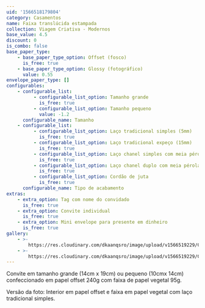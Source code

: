 ```yaml
---
uid: '1566518179804'
category: Casamentos
name: Faixa translúcida estampada
collection: Viagem Criativa - Modernos
base_value: 4.5
discount: 0
is_combo: false
base_paper_type:
    - base_paper_type_option: Offset (fosco)
      is_free: true
    - base_paper_type_option: Glossy (fotográfico)
      value: 0.55
envelope_paper_type: []
configurables:
    - configurable_list:
          - configurable_list_option: Tamanho grande
            is_free: true
          - configurable_list_option: Tamanho pequeno
            value: -1.2
      configurable_name: Tamanho
    - configurable_list:
          - configurable_list_option: Laço tradicional simples (5mm)
            is_free: true
          - configurable_list_option: Laço tradicional expeço (15mm)
            is_free: true
          - configurable_list_option: Laço chanel simples com meia pérola
            is_free: true
          - configurable_list_option: Laço chanel duplo com meia pérola
            is_free: true
          - configurable_list_option: Cordão de juta
            is_free: true
      configurable_name: Tipo de acabamento
extras:
    - extra_option: Tag com nome do convidado
      is_free: true
    - extra_option: Convite individual
      is_free: true
    - extra_option: Mini envelope para presente em dinheiro
      is_free: true
gallery:
    - >-
        https://res.cloudinary.com/dkaanqsro/image/upload/v1566519229/Casamentos/Modelo_faixa_transl%C3%BAcida_estampada_1_xuzbgx.jpg
    - >-
        https://res.cloudinary.com/dkaanqsro/image/upload/v1566519229/Casamentos/Modelo_faixa_transl%C3%BAcida_estampada_2_cog8yf.jpg
---
```


Convite em tamanho grande (14cm x 19cm) ou pequeno (10cmx 14cm) confeccionado em papel offset 240g com faixa de papel vegetal 95g.

Versão da foto: Interior em papel offset e faixa em papel vegetal com laço tradicional simples.

